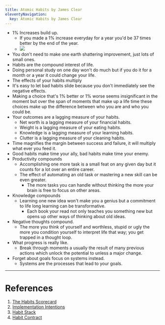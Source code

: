 ```yaml
---
title: Atomic Habits by James Clear
eleventyNavigation:
  key: Atomic Habits by James Clear
---
```


- 1% Increases build up.
  - If you made a 1% increase everyday for a year you'd be 37 times better by the end of the year.
  - ![](https://firebasestorage.googleapis.com/v0/b/firescript-577a2.appspot.com/o/imgs%2Fapp%2FEllys-Life%2FsCYH8hSydj.png?alt=media&token=6c67f0ad-a07a-4046-90cb-4c4d68edadbd)
- You don't need to make one earth shattering improvement, just lots of small ones.
- Habits are the compound interest of life.
- Doing personal study on one day won't do much but if you do it for a month or a year it could change your life.
- The effects of your habits multiply
- It's easy to let bad habits slide because you don't immediately see the negative effects.
- Making a choice that's 1% better or 1% worse seems insignificant in the moment but over the span of moments that make up a life time these choices make up the difference between who you are and who you could be.
- Your outcomes are a lagging measure of your habits.
  - Net worth is a lagging measure of your financial habits.
  - Weight is a lagging measure of your eating habits.
  - Knowledge is a lagging measure of your learning habits.
  - Clutter is a lagging measure of your cleaning habits.
- Time magnifies the margin between success and failure, it will multiply what ever you feed it.
- Good habits make time your ally, bad habits make time your enemy.
- Productivity compounds
  - Accomplishing one more task is a small feat on any given day but it counts for a lot over an entire career.
  - The effect of automating an old task or mastering a new skill can be even greater.
    - The more tasks you can handle without thinking the more your brain is free to focus on other areas.
- Knowledge compounds
  - Learning one new idea won't make you a genius but a commitment to life long learning can be transformative.
    - Each book your read not only teaches you something new but opens up other ways of thinking about old ideas.
- Negative thoughts compound.
  - The more you think of yourself and worthless, stupid or ugly the more you condition yourself to interpret life that way; you get trapped in a thought loop.
- What progress is really like.
  - Break through moments a usually the result of many previous actions which unlock the potential to unless a major change.
- Forget about goals focus on systems instead.
  - Systems are the processes that lead to your goals.

---

# References

1. [The Habits Scorecard](https://s3.amazonaws.com/jamesclear/Atomic+Habits/The+Habits+Scorecard.pdf)
2. [Implementation Intentions](https://s3.amazonaws.com/jamesclear/Atomic+Habits/Implementation+Intentions.pdf)
3. [Habit Stack](https://s3.amazonaws.com/jamesclear/Atomic+Habits/Habit+Stack.pdf)
4. [Habit Contract](https://s3.amazonaws.com/jamesclear/Atomic+Habits/Habit+Contract.pdf)
